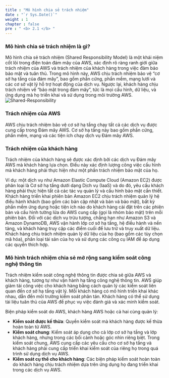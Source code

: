 ```yaml
---
title : "Mô hình chia sẻ trách nhiệm"
date : "`r Sys.Date()`" 
weight : 1 
chapter : false
pre : " <b> 2.1 </b> "
---
```

### Mô hình chia sẻ trách nhiệm là gì?
Mô hình chia sẻ trách nhiệm (Shared Responsibility Model) là một khái niệm cốt lõi trong điện toán đám mây của AWS, xác định rõ ràng ranh giới giữa trách nhiệm của AWS và trách nhiệm của khách hàng trong việc đảm bảo bảo mật và tuân thủ. Trong mô hình này, AWS chịu trách nhiệm bảo vệ “cơ sở hạ tầng của đám mây”, bao gồm phần cứng, phần mềm, mạng lưới và các cơ sở vật lý hỗ trợ hoạt động của dịch vụ. Ngược lại, khách hàng chịu trách nhiệm về “bảo mật trong đám mây”, tức là mọi cấu hình, dữ liệu, và ứng dụng mà họ triển khai và sử dụng trong môi trường AWS.
![Shared-Responsibility](/images/2.SecurityFoundations/aws-shared-responsibility.png)

### Trách nhiệm của AWS
AWS chịu trách nhiệm bảo vệ cơ sở hạ tầng chạy tất cả các dịch vụ được cung cấp trong Đám mây AWS. Cơ sở hạ tầng này bao gồm phần cứng, phần mềm, mạng và các tiện ích chạy dịch vụ Đám mây AWS.

### Trách nhiệm của khách hàng
Trách nhiệm của khách hàng sẽ được xác định bởi các dịch vụ Đám mây AWS mà khách hàng lựa chọn. Điều này xác định lượng công việc cấu hình mà khách hàng phải thực hiện như một phần trách nhiệm bảo mật của họ.

Ví dụ: một dịch vụ như Amazon Elastic Compute Cloud (Amazon EC2) được phân loại là Cơ sở hạ tầng dưới dạng Dịch vụ (IaaS) và do đó, yêu cầu khách hàng phải thực hiện tất cả các tác vụ quản lý và cấu hình bảo mật cần thiết. Khách hàng triển khai phiên bản Amazon EC2 chịu trách nhiệm quản lý hệ điều hành khách (bao gồm các bản cập nhật và bản vá bảo mật), bất kỳ phần mềm ứng dụng hoặc tiện ích nào do khách hàng cài đặt trên các phiên bản và cấu hình tường lửa do AWS cung cấp (gọi là nhóm bảo mật) trên mỗi phiên bản. Đối với các dịch vụ trừu tượng, chẳng hạn như Amazon S3 và Amazon DynamoDB, AWS vận hành lớp cơ sở hạ tầng, hệ điều hành và nền tảng, và khách hàng truy cập các điểm cuối để lưu trữ và truy xuất dữ liệu. Khách hàng chịu trách nhiệm quản lý dữ liệu của họ (bao gồm các tùy chọn mã hóa), phân loại tài sản của họ và sử dụng các công cụ IAM để áp dụng các quyền thích hợp.

### Mô hình trách nhiệm chia sẻ mở rộng sang kiểm soát công nghệ thông tin
Trách nhiệm kiểm soát công nghệ thông tin được chia sẻ giữa AWS và khách hàng, tương tự như vận hành hạ tầng công nghệ thông tin. AWS giúp giảm tải công việc cho khách hàng bằng cách quản lý các kiểm soát liên quan đến cơ sở hạ tầng vật lý. Mỗi khách hàng có mô hình triển khai khác nhau, dẫn đến môi trường kiểm soát phân tán. Khách hàng có thể sử dụng tài liệu tuân thủ của AWS để phục vụ việc đánh giá và xác minh kiểm soát.

Biện pháp kiểm soát do AWS, khách hàng AWS hoặc cả hai cùng quản lý:
- **Kiểm soát được kế thừa**: Quyền kiểm soát mà khách hàng được kế thừa hoàn toàn từ AWS.
- **Kiểm soát chung**: Kiểm soát áp dụng cho cả lớp cơ sở hạ tầng và lớp khách hàng, nhưng trong các bối cảnh hoặc góc nhìn riêng biệt. Trong kiểm soát chung, AWS cung cấp các yêu cầu cho cơ sở hạ tầng và khách hàng phải cung cấp triển khai kiểm soát của riêng họ trong quá trình sử dụng dịch vụ AWS. 
- **Kiểm soát cụ thể cho khách hàng**:  Các biện pháp kiểm soát hoàn toàn do khách hàng chịu trách nhiệm dựa trên ứng dụng họ đang triển khai trong các dịch vụ AWS.